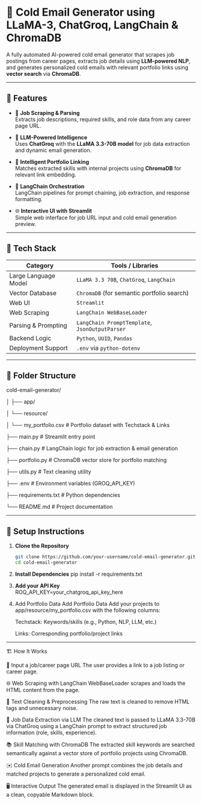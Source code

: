 # 📧 Cold Email Generator using LLaMA-3, ChatGroq, LangChain & ChromaDB

A fully automated AI-powered cold email generator that scrapes job postings from career pages, extracts job details using **LLM-powered NLP**, and generates personalized cold emails with relevant portfolio links using **vector search** via **ChromaDB**.

---

## 🚀 Features

- 🔎 **Job Scraping & Parsing**  
  Extracts job descriptions, required skills, and role data from any career page URL.

- 🧠 **LLM-Powered Intelligence**  
  Uses **ChatGroq** with the **LLaMA 3.3-70B model** for job data extraction and dynamic email generation.

- 🔗 **Intelligent Portfolio Linking**  
  Matches extracted skills with internal projects using **ChromaDB** for relevant link embedding.

- 🧵 **LangChain Orchestration**  
  LangChain pipelines for prompt chaining, job extraction, and response formatting.

- 🌐 **Interactive UI with Streamlit**  
  Simple web interface for job URL input and cold email generation preview.

---

## 🧠 Tech Stack

| Category           | Tools / Libraries                                      |
|--------------------|--------------------------------------------------------|
| Large Language Model | `LLaMA 3.3 70B`, `ChatGroq`, `LangChain`            |
| Vector Database    | `ChromaDB` (for semantic portfolio search)             |
| Web UI             | `Streamlit`                                            |
| Web Scraping       | `LangChain WebBaseLoader`                              |
| Parsing & Prompting| `LangChain PromptTemplate`, `JsonOutputParser`        |
| Backend Logic      | `Python`, `UUID`, `Pandas`                             |
| Deployment Support | `.env` via `python-dotenv`                             |

---

## 📁 Folder Structure

cold-email-generator/

│
├── app/

│ └── resource/

│ └── my_portfolio.csv # Portfolio dataset with Techstack & Links

├── main.py # Streamlit entry point

├── chain.py # LangChain logic for job extraction & email generation

├── portfolio.py # ChromaDB vector store for portfolio matching

├── utils.py # Text cleaning utility

├── .env # Environment variables (GROQ_API_KEY)

├── requirements.txt # Python dependencies

└── README.md # Project documentation


---

## 🔧 Setup Instructions

1. **Clone the Repository**
   ```bash
   git clone https://github.com/your-username/cold-email-generator.git
   cd cold-email-generator
2. **Install Dependencies**
    pip install -r requirements.txt
3. **Add your API Key**   
    ROQ_API_KEY=your_chatgroq_api_key_here
4. Add Portfolio Data
      Add Portfolio Data
      Add your projects to app/resource/my_portfolio.csv with the following columns:

      Techstack: Keywords/skills (e.g., Python, NLP, LLM, etc.)

      Links: Corresponding portfolio/project links
---

🏗️ How It Works


🔗 Input a job/career page URL
The user provides a link to a job listing or career page.

🌐 Web Scraping with LangChain
WebBaseLoader scrapes and loads the HTML content from the page.

🧹 Text Cleaning & Preprocessing
The raw text is cleaned to remove HTML tags and unnecessary noise.

🧠 Job Data Extraction via LLM
The cleaned text is passed to LLaMA 3.3-70B via ChatGroq using a LangChain prompt to extract structured job information (role, skills, experience).

📚 Skill Matching with ChromaDB
The extracted skill keywords are searched semantically against a vector store of portfolio projects using ChromaDB.

✉️ Cold Email Generation
Another prompt combines the job details and matched projects to generate a personalized cold email.

🖥️ Interactive Output
The generated email is displayed in the Streamlit UI as a clean, copyable Markdown block.


